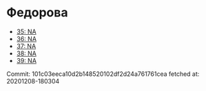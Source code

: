 # Федорова
- [35: NA](35.md)
- [36: NA](36.md)
- [37: NA](37.md)
- [38: NA](38.md)
- [39: NA](39.md)

Commit: 101c03eeca10d2b148520102df2d24a761761cea
 fetched at: 20201208-180304
